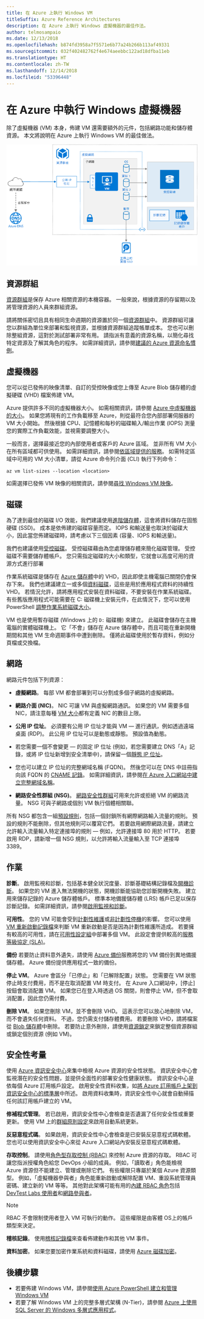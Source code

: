 ```yaml
---
title: 在 Azure 上執行 Windows VM
titleSuffix: Azure Reference Architectures
description: 在 Azure 上執行 Windows 虛擬機器的最佳作法。
author: telmosampaio
ms.date: 12/13/2018
ms.openlocfilehash: b874fd3958a7f5571e6b77a24b266b113af49331
ms.sourcegitcommit: 032f402482762f4e674aeebbc122ad18dfba11eb
ms.translationtype: HT
ms.contentlocale: zh-TW
ms.lasthandoff: 12/14/2018
ms.locfileid: "53396448"
---
```

# <a name="run-a-windows-virtual-machine-on-azure"></a>在 Azure 中執行 Windows 虛擬機器

除了虛擬機器 (VM) 本身，佈建 VM 還需要額外的元件，包括網路功能和儲存體資源。 本文將說明在 Azure 上執行 Windows VM 的最佳做法。

![Azure 中的 Windows VM](./images/single-vm-diagram.png)

## <a name="resource-group"></a>資源群組

[資源群組][resource-manager-overview]是保存 Azure 相關資源的本機容器。 一般來說，根據資源的存留期以及將管理資源的人員來群組資源。

請將關係密切且具有相同生命週期的資源置於同一個[資源群組][resource-manager-overview]中。 資源群組可讓您以群組為單位來部署和監視資源，並根據資源群組追蹤帳單成本。 您也可以刪除整組資源，這對於測試部署非常有用。 請指派有意義的資源名稱，以簡化尋找特定資源及了解其角色的程序。 如需詳細資訊，請參閱[建議的 Azure 資源命名慣例][naming-conventions]。

## <a name="virtual-machine"></a>虛擬機器

您可以從已發佈的映像清單、自訂的受控映像或您上傳至 Azure Blob 儲存體的虛擬硬碟 (VHD) 檔案佈建 VM。

Azure 提供許多不同的虛擬機器大小。 如需相關資訊，請參閱 [Azure 中虛擬機器的大小][virtual-machine-sizes]。 如果您將現有的工作負載移至 Azure，則從最符合您內部部署伺服器的 VM 大小開始。 然後根據 CPU、記憶體和每秒的磁碟輸入/輸出作業 (IOPS) 測量您的實際工作負載效能，並視需要調整大小。

一般而言，選擇最接近您的內部使用者或客戶的 Azure 區域。 並非所有 VM 大小在所有區域都可供使用。 如需詳細資訊，請參閱[依區域提供的服務][services-by-region]。 如需特定區域中可用的 VM 大小清單，請從 Azure 命令列介面 (CLI) 執行下列命令：

```azurecli
az vm list-sizes --location <location>
```

如需選擇已發佈 VM 映像的相關資訊，請參閱[尋找 Windows VM 映像][select-vm-image]。

## <a name="disks"></a>磁碟

為了達到最佳的磁碟 I/O 效能，我們建議使用[進階儲存體][premium-storage]，這會將資料儲存在固態硬碟 (SSD)。 成本是依佈建的磁碟容量而定。 IOPS 和輸送量也取決於磁碟大小，因此當您佈建磁碟時，請考慮以下三個因素 (容量、IOPS 和輸送量)。

我們也建議使用[受控磁碟][managed-disks]。 受控磁碟藉由為您處理儲存體來簡化磁碟管理。 受控磁碟不需要儲存體帳戶。 您只需指定磁碟的大小和類型，它就會以高度可用的資源方式進行部署

作業系統磁碟是儲存在 [Azure 儲存體][azure-storage]中的 VHD，因此即使主機電腦已關閉仍會保存下來。 我們也建議建立一或多個[資料磁碟][data-disk]，這些是用於應用程式資料的持續性 VHD。 若情況允許，請將應用程式安裝在資料磁碟，不要安裝在作業系統磁碟。 有些舊版應用程式可能需要在 C: 磁碟機上安裝元件，在此情況下，您可以使用 PowerShell [調整作業系統磁碟大小][resize-os-disk]。

VM 也是使用暫存磁碟 (Windows 上的 `D:` 磁碟機) 來建立。 此磁碟會儲存在主機電腦的實體磁碟機上。 它「不會」儲存在 Azure 儲存體中，而且可能在重新開機期間和其他 VM 生命週期事件中遭到刪除。 僅將此磁碟使用於暫存資料，例如分頁檔或交換檔。

## <a name="network"></a>網路

網路元件包括下列資源：

- **虛擬網路**。 每部 VM 都會部署到可以分割成多個子網路的虛擬網路。

- **網路介面 (NIC)**。 NIC 可讓 VM 與虛擬網路通訊。 如果您的 VM 需要多個 NIC，請注意每種 [VM 大小][vm-size-tables]都有定義 NIC 的數目上限。

- **公用 IP 位址**。 必須要有公用 IP 位址才能與 VM &mdash; 進行通訊，例如透過遠端桌面 (RDP)。 此公用 IP 位址可以是動態或靜態。 預設值為動態。

- 若您需要一個不會變更 &mdash; 的固定 IP 位址 (例如，若您需要建立 DNS「A」記錄，或將 IP 位址新增到安全清單中)，請保留一個[靜態 IP 位址][static-ip]。
- 您也可以建立 IP 位址的完整網域名稱 (FQDN)。 然後您可以在 DNS 中註冊指向該 FQDN 的 [CNAME 記錄][cname-record]。 如需詳細資訊，請參閱[在 Azure 入口網站中建立完整網域名稱][fqdn]。

- **網路安全性群組 (NSG)**。 [網路安全性群組][nsg]可用來允許或拒絕 VM 的網路流量。 NSG 可與子網路或個別 VM 執行個體相關聯。

所有 NSG 都包含一組[預設規則][nsg-default-rules]，包括一個封鎖所有網際網路輸入流量的規則。 預設的規則不能刪除，但其他規則可以覆寫它們。 若要啟用網際網路流量，請建立允許輸入流量輸入特定連接埠的規則 &mdash; 例如，允許連接埠 80 用於 HTTP。 若要啟用 RDP，請新增一個 NSG 規則，以允許將輸入流量輸入至 TCP 連接埠 3389。

## <a name="operations"></a>作業

**診斷**。 啟用監視和診斷，包括基本健全狀況度量、診斷基礎結構記錄檔及[開機診斷][boot-diagnostics]。 如果您的 VM 進入無法開機的狀態，開機診斷能協助您診斷開機失敗。 建立用來儲存記錄的 Azure 儲存體帳戶。 標準本地備援儲存體 (LRS) 帳戶已足以保存診斷記錄。 如需詳細資訊，請參閱[啟用監視和診斷][enable-monitoring]。

**可用性**。 您的 VM 可能會受到[計劃性維護][planned-maintenance]或[非計劃性停機][manage-vm-availability]的影響。 您可以使用 [VM 重新啟動記錄檔][reboot-logs]來判斷 VM 重新啟動是否是因為計劃性維護所造成。 若要擁有較高的可用性，請在[可用性設定組](/azure/virtual-machines/windows/manage-availability#configure-multiple-virtual-machines-in-an-availability-set-for-redundancy)中部署多個 VM。 此設定會提供較高的[服務等級協定 (SLA)][vm-sla]。

**備份** 若要防止資料意外遺失，請使用 [Azure 備份](/azure/backup/)服務將您的 VM 備份到異地備援儲存體。 Azure 備份提供應用程式一致的備份。

**停止 VM**。 Azure 會區分「已停止」和「已解除配置」狀態。 您需要在 VM 狀態停止時支付費用，而不是在取消配置 VM 時支付。 在 Azure 入口網站中，[停止] 按鈕會取消配置 VM。 如果您已在登入時透過 OS 關閉，則會停止 VM，但不會取消配置，因此您仍需付費。

**刪除 VM**。 如果您刪除 VM，並不會刪除 VHD。 這表示您可以放心地刪除 VM，而不會遺失任何資料。 不過，您仍需支付儲存體費用。 若要刪除 VHD，請將檔案從 [Blob 儲存體][blob-storage]中刪除。 若要防止意外刪除，請使用[資源鎖定][resource-lock]來鎖定整個資源群組或鎖定個別資源 (例如 VM)。

## <a name="security-considerations"></a>安全性考量

使用 [Azure 資訊安全中心][security-center]來集中檢視 Azure 資源的安全性狀態。 資訊安全中心會監視潛在的安全性問題，並提供全面性的部署安全性健康狀態。 資訊安全中心是依每個 Azure 訂用帳戶設定。 啟用安全性資料收集，如[將 Azure 訂用帳戶上架到資訊安全中心的標準層][security-center-get-started]中所述。 啟用資料收集時，資訊安全性中心就會自動掃描任何該訂用帳戶建立的 VM。

**修補程式管理**。 若已啟用，資訊安全性中心會檢查是否遺漏了任何安全性或重要更新。 使用 VM 上的[群組原則設定][group-policy]來啟用自動系統更新。

**反惡意程式碼**。 如果啟用，資訊安全性中心會檢查是已安裝反惡意程式碼軟體。 您也可以使用資訊安全中心來從 Azure 入口網站內安裝反惡意程式碼軟體。

**存取控制**。 請使用[角色型存取控制 (RBAC)][rbac] 來控制 Azure 資源的存取。 RBAC 可讓您指派授權角色給您 DevOps 小組的成員。 例如，「讀取者」角色能檢視 Azure 資源但不能建立、管理或刪除它們。 有些權限只專屬於某個 Azure 資源類型。 例如，「虛擬機器參與者」角色能重新啟動或解除配置 VM、重設系統管理員密碼、建立新的 VM 等等。 其他對此架構可能有用的[內建 RBAC 角色][rbac-roles]包括 [DevTest Labs 使用者][rbac-devtest]和[網路參與者][rbac-network]。 

> [!NOTE]
> RBAC 不會限制使用者登入 VM 可執行的動作。 這些權限是由客體 OS上的帳戶類型來決定。

**稽核記錄**。 使用[稽核記錄檔][audit-logs]來查看佈建動作和其他 VM 事件。

**資料加密**。 如果您要加密作業系統和資料磁碟，請使用 [Azure 磁碟加密][disk-encryption]。

## <a name="next-steps"></a>後續步驟

- 若要佈建 Windows VM，請參閱[使用 Azure PowerShell 建立和管理 Windows VM](/azure/virtual-machines/windows/tutorial-manage-vm)
- 若要了解 Windows VM 上的完整多層式架構 (N-Tier)，請參閱 [Azure 上使用 SQL Server 的 Windows 多層式應用程式](./n-tier-sql-server.md)。

<!-- links -->
[audit-logs]: https://azure.microsoft.com/blog/analyze-azure-audit-logs-in-powerbi-more/
[azure-storage]: /azure/storage/storage-introduction
[blob-storage]: /azure/storage/storage-introduction
[boot-diagnostics]: https://azure.microsoft.com/blog/boot-diagnostics-for-virtual-machines-v2/
[cname-record]: https://en.wikipedia.org/wiki/CNAME_record
[data-disk]: /azure/virtual-machines/virtual-machines-windows-about-disks-vhds
[disk-encryption]: /azure/security/azure-security-disk-encryption
[enable-monitoring]: /azure/monitoring-and-diagnostics/insights-how-to-use-diagnostics
[fqdn]: /azure/virtual-machines/virtual-machines-windows-portal-create-fqdn
[group-policy]: https://docs.microsoft.com/previous-versions/windows/it-pro/windows-server-2012-R2-and-2012/dn595129(v=ws.11)
[manage-vm-availability]: /azure/virtual-machines/virtual-machines-windows-manage-availability
[managed-disks]: /azure/storage/storage-managed-disks-overview
[naming-conventions]: ../../best-practices/naming-conventions.md
[nsg]: /azure/virtual-network/virtual-networks-nsg
[nsg-default-rules]: /azure/virtual-network/virtual-networks-nsg#default-rules
[planned-maintenance]: /azure/virtual-machines/virtual-machines-windows-planned-maintenance
[premium-storage]: /azure/virtual-machines/windows/premium-storage
[rbac]: /azure/active-directory/role-based-access-control-what-is
[rbac-roles]: /azure/active-directory/role-based-access-built-in-roles
[rbac-devtest]: /azure/active-directory/role-based-access-built-in-roles#devtest-labs-user
[rbac-network]: /azure/active-directory/role-based-access-built-in-roles#network-contributor
[reboot-logs]: https://azure.microsoft.com/blog/viewing-vm-reboot-logs/
[resize-os-disk]: /azure/virtual-machines/virtual-machines-windows-expand-os-disk
[resource-lock]: /azure/resource-group-lock-resources
[resource-manager-overview]: /azure/azure-resource-manager/resource-group-overview
[security-center]: /azure/security-center/security-center-intro
[security-center-get-started]: /azure/security-center/security-center-get-started
[select-vm-image]: /azure/virtual-machines/virtual-machines-windows-cli-ps-findimage
[services-by-region]: https://azure.microsoft.com/regions/#services
[static-ip]: /azure/virtual-network/virtual-networks-reserved-public-ip
[virtual-machine-sizes]: /azure/virtual-machines/virtual-machines-windows-sizes
[visio-download]: https://archcenter.blob.core.windows.net/cdn/vm-reference-architectures.vsdx
[vm-size-tables]: /azure/virtual-machines/virtual-machines-windows-sizes
[vm-sla]: https://azure.microsoft.com/support/legal/sla/virtual-machines
